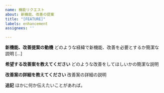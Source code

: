 ```yaml
---
name: 機能リクエスト
about: 新機能、改善の提案
title: "[FEATURE]"
labels: enhancement
assignees: ''

---
```


**新機能、改善提案の動機**
どのような経緯で新機能、改善を必要とするか簡潔な説明
 [...]

**希望する改善案を教えてください**
どのような改善をしてほしいかの簡潔な説明

**改善案の詳細を教えてください**
改善案の詳細の説明

**追記**
ほかに何か伝えたいことがあれば。
